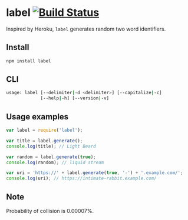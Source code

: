 # label [![Build Status](https://travis-ci.org/eliasgs/label.png?branch=master)](https://travis-ci.org/eliasgs/label)
Inspired by Heroku, ``label`` generates random two word identifiers.

## Install

```bash
npm install label
```

## CLI

```bash
usage: label [--delimiter|-d <delimiter>] [--capitalize|-c]
             [--help|-h] [--version|-v]
```

## Usage examples

```javascript
var label = require('label');

var title = label.generate();
console.log(title); // Light Beard

var random = label.generate(true);
console.log(random); // liquid stream

var uri = 'https://' + label.generate(true, '-') + '.example.com/';
console.log(uri); // https://intimate-rabbit.example.com/
```

## Note

Probability of collision is 0.00007%.
